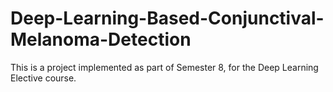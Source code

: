 # Deep-Learning-Based-Conjunctival-Melanoma-Detection
This is a project implemented as part of Semester 8, for the Deep Learning Elective course.
